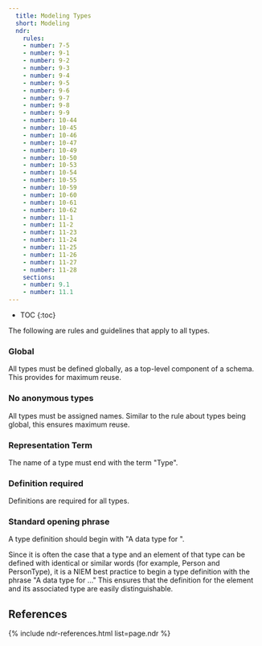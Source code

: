 ```yaml
---
  title: Modeling Types
  short: Modeling
  ndr:
    rules:
    - number: 7-5
    - number: 9-1
    - number: 9-2
    - number: 9-3
    - number: 9-4
    - number: 9-5
    - number: 9-6
    - number: 9-7
    - number: 9-8
    - number: 9-9
    - number: 10-44
    - number: 10-45
    - number: 10-46
    - number: 10-47
    - number: 10-49
    - number: 10-50
    - number: 10-53
    - number: 10-54
    - number: 10-55
    - number: 10-59
    - number: 10-60
    - number: 10-61
    - number: 10-62
    - number: 11-1
    - number: 11-2
    - number: 11-23
    - number: 11-24
    - number: 11-25
    - number: 11-26
    - number: 11-27
    - number: 11-28
    sections:
    - number: 9.1
    - number: 11.1
---
```


- TOC
{:toc}

The following are rules and guidelines that apply to all types.

### Global

All types must be defined globally, as a top-level component of a schema.  This provides for maximum reuse.

### No anonymous types

All types must be assigned names.  Similar to the rule about types being global, this ensures maximum reuse.

### Representation Term

The name of a type must end with the term "Type".

### Definition required

Definitions are required for all types.

### Standard opening phrase

A type definition should begin with "A data type for ".

Since it is often the case that a type and an element of that type can be defined with identical or similar words (for example, Person and PersonType), it is a NIEM best practice to begin a type definition with the phrase "A data type for ..." This ensures that the definition for the element and its associated type are easily distinguishable.

## References

{% include ndr-references.html list=page.ndr %}
